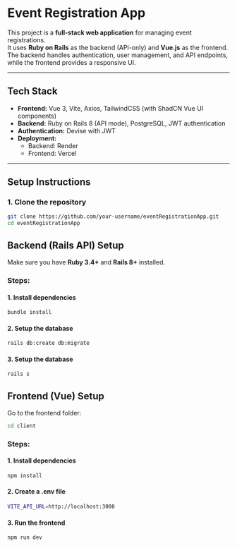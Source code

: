 # Event Registration App

This project is a **full-stack web application** for managing event registrations.  
It uses **Ruby on Rails** as the backend (API-only) and **Vue.js** as the frontend.  
The backend handles authentication, user management, and API endpoints, while the frontend provides a responsive UI.

---

## **Tech Stack**
- **Frontend:** Vue 3, Vite, Axios, TailwindCSS (with ShadCN Vue UI components)
- **Backend:** Ruby on Rails 8 (API mode), PostgreSQL, JWT authentication
- **Authentication:** Devise with JWT
- **Deployment:**  
  - Backend: Render 
  - Frontend: Vercel 

---

## **Setup Instructions**

### **1. Clone the repository**
```bash
git clone https://github.com/your-username/eventRegistrationApp.git
cd eventRegistrationApp
```

## **Backend (Rails API) Setup**

Make sure you have **Ruby 3.4+** and **Rails 8+** installed.

### **Steps:**

#### **1. Install dependencies**
```bash
bundle install
```

#### **2. Setup the database**

```bash
rails db:create db:migrate
```

#### **3. Setup the database**
```bash
rails s
```

## **Frontend (Vue) Setup**

Go to the frontend folder:
```bash
cd client
```

### **Steps:**

#### **1. Install dependencies**
```bash
npm install
```

#### **2. Create a .env file**

```bash
VITE_API_URL=http://localhost:3000
```

#### **3. Run the frontend**
```bash
npm run dev
```
